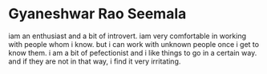 # Gyaneshwar Rao Seemala

iam an enthusiast and a bit of introvert.
iam very comfortable in working with people whom i know.
but i can work with unknown people once i get to know them.
i am a bit of pefectionist and i like things to go in a certain way.
and if they are not in that way, i find it very irritating.